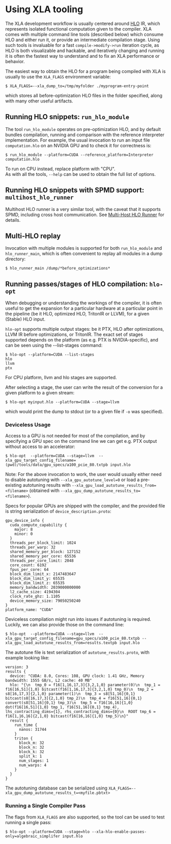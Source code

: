 # Using XLA tooling

The XLA development workflow is usually centered around
[HLO](./operation_semantics) IR, which represents isolated functional
computation given to the compiler. XLA comes with multiple command line tools
(described below) which consume HLO and either run it, or provide an
intermediate compilation stage. Using such tools is invaluable for a fast
`compile->modify->run` iteration cycle, as HLO is both visualizable and
hackable, and iteratively changing and running it is often the fastest way to
understand and to fix an XLA performance or behavior.

The easiest way to obtain the HLO for a program being compiled with XLA is
usually to use the `XLA_FLAGS` environment variable:

```
$ XLA_FLAGS=--xla_dump_to=/tmp/myfolder ./myprogram-entry-point
```

which stores all before-optimization HLO files in the folder specified, along
with many other useful artifacts.

## Running HLO snippets: `run_hlo_module`

The tool `run_hlo_module` operates on pre-optimization HLO, and by default
bundles compilation, running and comparison with the reference interpreter
implementation. For example, the usual invocation to run an input file
`computation.hlo` on an NVIDIA GPU and to check it for correctness is:

```
$ run_hlo_module --platform=CUDA --reference_platform=Interpreter computation.hlo
```
To run on CPU instead, replace platform with "CPU".  
As with all the tools, `--help` can be used to obtain the full list of options.

## Running HLO snippets with SPMD support: `multihost_hlo_runner`

Multihost HLO runner is a very similar tool, with the caveat that it supports
SPMD, including cross host communication. See
[Multi-Host HLO Runner](./tools_multihost_hlo_runner) for details.

## Multi-HLO replay

Invocation with multiple modules is supported for both `run_hlo_module` and
`hlo_runner_main`, which is often convenient to replay all modules in a dump
directory:

```shell
$ hlo_runner_main /dump/*before_optimizations*
```

## Running passes/stages of HLO compilation: `hlo-opt`

When debugging or understanding the workings of the compiler, it is often useful
to get the expansion for a particular hardware at a particular point in the
pipeline (be it HLO, optimized HLO, TritonIR or LLVM), for a given (Stable) HLO
input.

`hlo-opt` supports multiple output stages: be it PTX, HLO after optimizations,
LLVM IR before optimizations, or TritonIR. The exact set of stages supported
depends on the platform (as e.g. PTX is NVIDIA-specific), and can be seen using
the --list-stages command:

```
$ hlo-opt --platform=CUDA --list-stages
hlo
llvm
ptx
```
For CPU platform, llvm and hlo stages are supported.   

After selecting a stage, the user can write the result of the conversion for a
given platform to a given stream:

```
$ hlo-opt myinput.hlo --platform=CUDA --stage=llvm
```

which would print the dump to stdout (or to a given file if `-o` was specified).

### Deviceless Usage

Access to a GPU is not needed for most of the compilation, and by specifying a
GPU spec on the command line we can get e.g. PTX output without access to an
accelerator:

```
$ hlo-opt  --platform=CUDA --stage=llvm  --xla_gpu_target_config_filename=(pwd)/tools/data/gpu_specs/a100_pcie_80.txtpb input.hlo
```

Note: For the above invocation to work, the user would usually either need to
disable autotuning with `--xla_gpu_autotune_level=0` or load a pre-existing
autotuning results with `--xla_gpu_load_autotune_results_from=<filename>`
(obtained with `--xla_gpu_dump_autotune_results_to=<filename>`).

Specs for popular GPUs are shipped with the compiler, and the provided file is
string serialization of `device_description.proto`:

```
gpu_device_info {
  cuda_compute_capability {
    major: 8
    minor: 0
  }
  threads_per_block_limit: 1024
  threads_per_warp: 32
  shared_memory_per_block: 127152
  shared_memory_per_core: 65536
  threads_per_core_limit: 2048
  core_count: 6192
  fpus_per_core: 64
  block_dim_limit_x: 2147483647
  block_dim_limit_y: 65535
  block_dim_limit_z: 65535
  memory_bandwidth: 2039000000000
  l2_cache_size: 4194304
  clock_rate_ghz: 1.1105
  device_memory_size: 79050250240
}
platform_name: "CUDA"
```

Deviceless compilation might run into issues if autotuning is required. Luckily,
we can also provide those on the command line:

```
$ hlo-opt  --platform=CUDA --stage=llvm  --xla_gpu_target_config_filename=gpu_specs/a100_pcie_80.txtpb --xla_gpu_load_autotune_results_from=results.textpb input.hlo
```

The autotune file is text serialization of `autotune_results.proto`, with
example looking like:

```
version: 3
results {
  device: "CUDA: 8.0, Cores: 108, GPU clock: 1.41 GHz, Memory bandwidth: 1555 GB/s, L2 cache: 40 MB"
  hlo: "{\n  tmp_0 = f16[1,16,17,3]{3,2,1,0} parameter(0)\n  tmp_1 = f16[16,51]{1,0} bitcast(f16[1,16,17,3]{3,2,1,0} tmp_0)\n  tmp_2 = s8[16,17,3]{2,1,0} parameter(1)\n  tmp_3 = s8[51,16]{0,1} bitcast(s8[16,17,3]{2,1,0} tmp_2)\n  tmp_4 = f16[51,16]{0,1} convert(s8[51,16]{0,1} tmp_3)\n  tmp_5 = f16[16,16]{1,0} dot(f16[16,51]{1,0} tmp_1, f16[51,16]{0,1} tmp_4), lhs_contracting_dims={1}, rhs_contracting_dims={0}\n  ROOT tmp_6 = f16[1,16,16]{2,1,0} bitcast(f16[16,16]{1,0} tmp_5)\n}"
  result {
    run_time {
      nanos: 31744
    }
    triton {
      block_m: 32
      block_n: 32
      block_k: 32
      split_k: 1
      num_stages: 1
      num_warps: 4
    }
  }
}
```

The autotuning database can be serialized using
`XLA_FLAGS=--xla_gpu_dump_autotune_results_t=<myfile.pbtxt>`

### Running a Single Compiler Pass

The flags from `XLA_FLAGS` are also supported, so the tool can be used to test
running a single pass:

```
$ hlo-opt --platform=CUDA --stage=hlo --xla-hlo-enable-passes-only=algebraic_simplifer input.hlo
```
